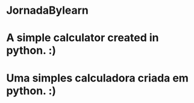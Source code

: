 # JornadaBylearn

# A simple calculator created in python. :)
# Uma simples calculadora criada em python. :)
